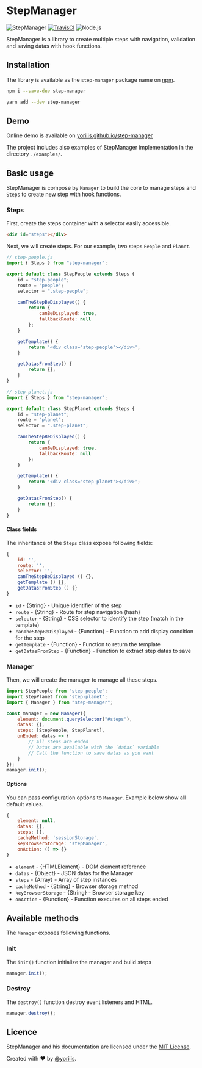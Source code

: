 # StepManager

![StepManager](https://img.shields.io/badge/step--manager-v1.0.0-ff004b.svg?style=for-the-badge) [![TravisCI](https://img.shields.io/travis/com/yoriiis/step-manager/master?style=for-the-badge)](https://travis-ci.com/yoriiis/step-manager) ![Node.js](https://img.shields.io/node/v/step-manager?style=for-the-badge)

StepManager is a library to create multiple steps with navigation, validation and saving datas with hook functions.

## Installation

The library is available as the `step-manager` package name on [npm](https://www.npmjs.com/package/step-manager).

```bash
npm i --save-dev step-manager
```

```bash
yarn add --dev step-manager
```

## Demo

Online demo is available on [yoriiis.github.io/step-manager](https://yoriiis.github.io/step-manager)

The project includes also examples of StepManager implementation in the directory `./examples/`.

## Basic usage

StepManager is compose by `Manager` to build the core to manage steps and `Steps` to create new step with hook functions.

### Steps

First, create the steps container with a selector easily accessible.

```html
<div id="steps"></div>
```

Next, we will create steps. For our example, two steps `People` and `Planet`.

```javascript
// step-people.js
import { Steps } from "step-manager";

export default class StepPeople extends Steps {
    id = "step-people";
    route = "people";
    selector = ".step-people";

    canTheStepBeDisplayed() {
        return {
            canBeDisplayed: true,
            fallbackRoute: null
        };
    }

    getTemplate() {
        return '<div class="step-people"></div>';
    }

    getDatasFromStep() {
        return {};
    }
}
```

```javascript
// step-planet.js
import { Steps } from "step-manager";

export default class StepPlanet extends Steps {
    id = "step-planet";
    route = "planet";
    selector = ".step-planet";

    canTheStepBeDisplayed() {
        return {
            canBeDisplayed: true,
            fallbackRoute: null
        };
    }

    getTemplate() {
        return '<div class="step-planet"></div>';
    }

    getDatasFromStep() {
        return {};
    }
}
```

#### Class fields

The inheritance of the `Steps` class expose following fields:

```javascript
{
    id: '',
    route: '',
    selector: '',
    canTheStepBeDisplayed () {},
    getTemplate () {},
    getDatasFromStep () {}
}
```

* `id` - {String} - Unique identifier of the step
* `route` - {String} - Route for step navigation (hash)
* `selector` - {String} - CSS selector to identify the step (match in the template)
* `canTheStepBeDisplayed` - {Function} - Function to add display condition for the step
* `getTemplate` - {Function} - Function to return the template
* `getDatasFromStep` - {Function} - Function to extract step datas to save

### Manager

Then, we will create the manager to manage all these steps.

```javascript
import StepPeople from "step-people";
import StepPlanet from "step-planet";
import { Manager } from "step-manager";

const manager = new Manager({
    element: document.querySelector("#steps"),
    datas: {},
    steps: [StepPeople, StepPlanet],
    onEnded: datas => {
        // All steps are ended
        // Datas are available with the `datas` variable
        // Call the function to save datas as you want
    }
});
manager.init();
```

#### Options

You can pass configuration options to `Manager`. Example below show all default values.

```javascript
{
    element: null,
    datas: {},
    steps: [],
    cacheMethod: 'sessionStorage',
    keyBrowserStorage: 'stepManager',
    onAction: () => {}
}
```

* `element` - {HTMLElement} - DOM element reference
* `datas` - {Object} - JSON datas for the Manager
* `steps` - {Array} - Array of step instances
* `cacheMethod` - {String} - Browser storage method
* `keyBrowserStorage` - {String} - Browser storage key
* `onAction` - {Function} - Function executes on all steps ended

## Available methods

The `Manager` exposes following functions.

### Init

The `init()` function initialize the manager and build steps

```javascript
manager.init();
```

### Destroy

The `destroy()` function destroy event listeners and HTML.

```javascript
manager.destroy();
```

## Licence

StepManager and his documentation are licensed under the [MIT License](http://opensource.org/licenses/MIT).

Created with ♥ by [@yoriiis](http://github.com/yoriiis).
